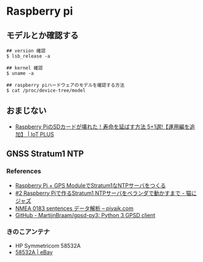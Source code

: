 # Raspberry pi

## モデルとか確認する
```
## version 確認
$ lsb_release -a

## kernel 確認
$ uname -a

## raspberry piハードウェアのモデルを確認する方法
$ cat /proc/device-tree/model
```

## おまじない
-  [Raspberry PiのSDカードが壊れた！寿命を延ばす方法 5+1選!【運用編を追加】 | IoT PLUS](https://iot-plus.net/make/raspi/extend-sdcard-lifetime-5plus1/)

## GNSS Stratum1 NTP

### References
- [Raspberry Pi + GPS ModuleでStratum1なNTPサーバをつくる](raspintp.md)
- [#2 Raspberry Piで作るStratum1 NTPサーバをベランダで動かすまで - 猫にジャズ](https://notchi.hatenablog.jp/entry/2019/05/06/165659)
- [NMEA 0183 sentences データ解析 – piyajk.com](https://piyajk.com/archives/302)
- [GitHub - MartijnBraam/gpsd-py3: Python 3 GPSD client](https://github.com/MartijnBraam/gpsd-py3)

### きのこアンテナ
- HP Symmetricom 58532A
- [58532A | eBay](https://www.ebay.com/sch/i.html?_from=R40&_trksid=m570.l1313&_nkw=58532A&_sacat=0&LH_TitleDesc=0&_osacat=0&_odkw=symmetricom+58532A&LH_TitleDesc=0)